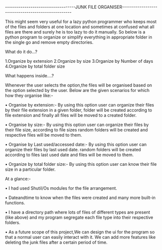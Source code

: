 ------------------------------------JUNK FILE ORGANISER----------------------------------------------------

This might seem very useful for a lazy python programmer who keeps most of the files and folders at 
one location and sometimes at confused what all files are there and surely he is too lazy to do it 
manually. So below is a python program to organize or simplify everything in appropriate folder in 
the single go and remove empty directories.

What do it do…?

   1.Organize by extension
   2.Organize by size
   3.Organize by Number of days
   4.Organize by total folder size


What happens inside….?

Whenever the user selects the option,the files will be organised based on the option selected by the user.
 Below are the given scenarios for which how they organise like:-

• Organise by extension:- 
   By using this option user can organize their files by their file extension in a given folder, folder 
   will be created according to file extension and finally all files will be moved to a created folder.

• Organise by size:- By using this option user can organize their files by their file size, according to
  file sizes random folders will be created and respective files will be moved to them.

• Organise by Last used/accessed date:- By using this option user can organize their files by last used
   date. random folders will be created according to files last used date and files will be moved to them.

• Organize by total folder size:- By using this option user can know their file size in a particular folder.
  


At a glance:-

• I had used Shutil/Os modules for the file arrangement.

• Dateandtime to know when the files were created and many more built-in functions.

• I have a directory path where lots of files of different types are present (like above) and my program
  segregate each file type into their respective folders.

 • As a future scope of this project,We can design the ui for the program so that a normal user can 
   easily interact with it. We can add more features like deleting the junk files after a certain period 
   of time.  
